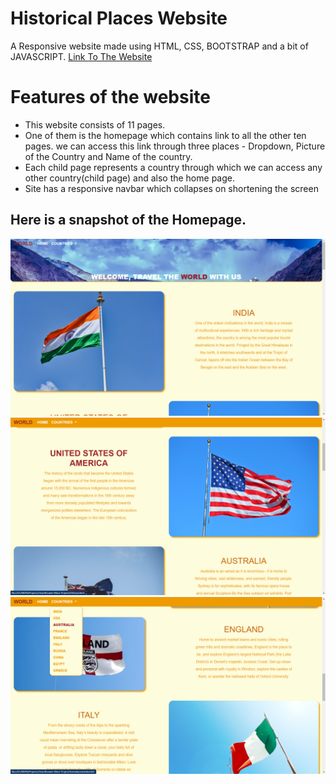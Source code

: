 # Historical Places Website
A Responsive website made using HTML, CSS, BOOTSTRAP and a bit of JAVASCRIPT.
<a href = "https://kanav-jain.github.io/HistoricalPlaces/">Link To The Website</a>
<h1><b>Features of the website</b></h1>
<ul>
<li>This website consists of 11 pages.</li>
<li>One of them is the homepage which contains link to all the other ten pages. we can access this link through three places - Dropdown, Picture of the Country and Name of the country.</li>
<li>Each child page represents a country through which we can access any other country(child page) and also the home page.</li>
<li>Site has a responsive navbar which collapses on shortening the screen</li>  
</ul>


<h2><b>Here is a snapshot of the Homepage.</b></h2>

<img src = "ss1.png">
<img src = "ss2.png">
<img src = "ss4.png">
